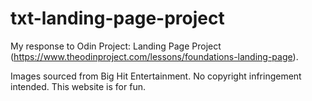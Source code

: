 # txt-landing-page-project
My response to Odin Project: Landing Page Project (https://www.theodinproject.com/lessons/foundations-landing-page).

Images sourced from Big Hit Entertainment. No copyright infringement intended. This website is for fun.